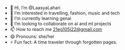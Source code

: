 - 👋 Hi, I’m @LaasyaLahari
- 👀 I’m interested in travelling, fashion, music and tech
- 🌱 I’m currently learning genai
- 💞️ I’m looking to collaborate on ai and ml projects
- 📫 How to reach me 21eg105j22@gmail.com
- 😄 Pronouns: she/her
- ⚡ Fun fact: A time traveler through forgotten pages.

<!---
LaasyaLahariRao/LaasyaLahariRao is a ✨ special ✨ repository because its `README.md` (this file) appears on your GitHub profile.
You can click the Preview link to take a look at your changes.
--->
